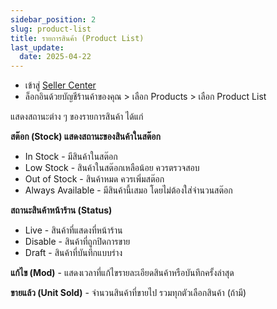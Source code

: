 ```yaml
---
sidebar_position: 2
slug: product-list
title: รายการสินค้า (Product List)
last_update:
  date: 2025-04-22
---
```


- เข้าสู่ [Seller Center](https://office.panich.co) 
- ล็อกอินด้วยบัญชีร้านค้าของคุณ > เลือก Products > เลือก Product List

แสดงสถานะต่าง ๆ ของรายการสินค้า ได้แก่

**สต๊อก (Stock) แสดงสถานะของสินค้าในสต๊อก**
- In Stock - มีสินค้าในสต๊อก
- Low Stock - สินค้าในสต๊อกเหลือน้อย ควรตรวจสอบ
- Out of Stock - สินค้าหมด ควรเพิ่มสต๊อก
- Always Available - มีสินค้านี้เสมอ โดยไม่ต้องใส่จำนวนสต๊อก

**สถานะสินค้าหน้าร้าน (Status)**
- Live - สินค้าที่แสดงที่หน้าร้าน
- Disable - สินค้าที่ถูกปิดการขาย
- Draft - สินค้าที่บันทึกแบบร่าง

**แก้ไข (Mod)** - แสดงเวลาที่แก้ไขรายละเอียดสินค้าหรือบันทึกครั้งล่าสุด

**ขายแล้ว (Unit Sold)** - จำนวนสินค้าที่ขายไป รวมทุกตัวเลือกสินค้า (ถ้ามี)